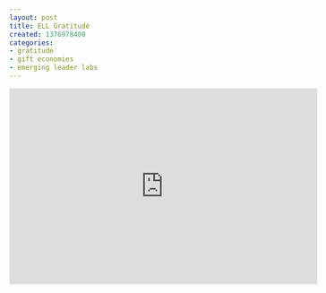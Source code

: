 ```yaml
---
layout: post
title: ELL Gratitude
created: 1376978400
categories:
- gratitude
- gift economies
- emerging leader labs
---
```

<p><iframe allowfullscreen="" frameborder="0" height="350" src="https://www.youtube.com/embed/KuV2FUOdQjc" width="550"></iframe></p>
